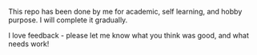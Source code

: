 This repo has been done by me for academic, self learning, and hobby purpose. I will complete it gradually.

I love feedback - please let me know what you think was good, and what needs work!
